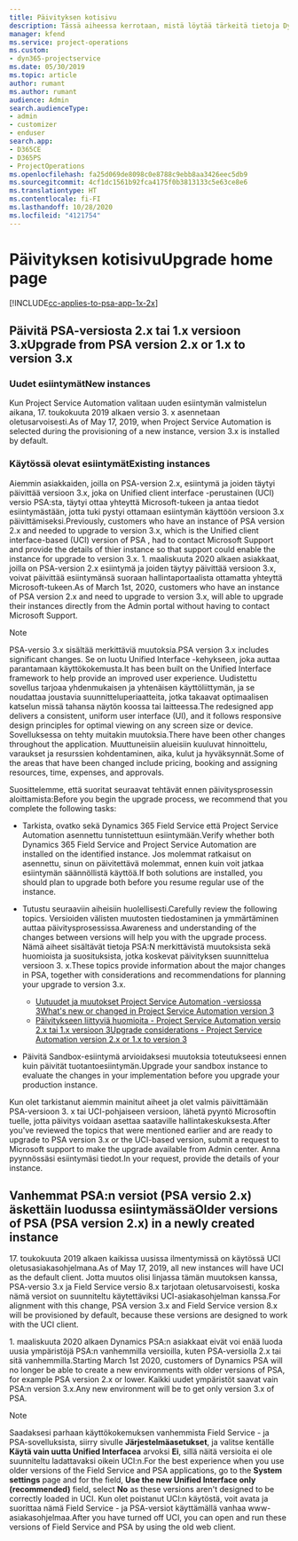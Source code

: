 ```yaml
---
title: Päivityksen kotisivu
description: Tässä aiheessa kerrotaan, mistä löytää tärkeitä tietoja Dynamics 365 Project Service Automationin uusista ja muuttuneista ominaisuuksista, ja uuteen versioon päivittämisen prosessista.
manager: kfend
ms.service: project-operations
ms.custom:
- dyn365-projectservice
ms.date: 05/30/2019
ms.topic: article
author: rumant
ms.author: rumant
audience: Admin
search.audienceType:
- admin
- customizer
- enduser
search.app:
- D365CE
- D365PS
- ProjectOperations
ms.openlocfilehash: fa25d069de8098c0e8788c9ebb8aa3426eec5db9
ms.sourcegitcommit: 4cf1dc1561b92fca4175f0b3813133c5e63ce8e6
ms.translationtype: HT
ms.contentlocale: fi-FI
ms.lasthandoff: 10/28/2020
ms.locfileid: "4121754"
---
```

# <a name="upgrade-home-page"></a><span data-ttu-id="c15e4-103">Päivityksen kotisivu</span><span class="sxs-lookup"><span data-stu-id="c15e4-103">Upgrade home page</span></span>

[!INCLUDE[cc-applies-to-psa-app-1x-2x](../includes/cc-applies-to-psa-app-1x-2x.md)]

## <a name="upgrade-from-psa-version-2x-or-1x-to-version-3x"></a><span data-ttu-id="c15e4-104">Päivitä PSA-versiosta 2.x tai 1.x versioon 3.x</span><span class="sxs-lookup"><span data-stu-id="c15e4-104">Upgrade from PSA version 2.x or 1.x to version 3.x</span></span>

### <a name="new-instances"></a><span data-ttu-id="c15e4-105">Uudet esiintymät</span><span class="sxs-lookup"><span data-stu-id="c15e4-105">New instances</span></span>

<span data-ttu-id="c15e4-106">Kun Project Service Automation valitaan uuden esiintymän valmistelun aikana, 17. toukokuuta 2019 alkaen versio 3. x asennetaan oletusarvoisesti.</span><span class="sxs-lookup"><span data-stu-id="c15e4-106">As of May 17, 2019, when Project Service Automation is selected during the provisioning of a new instance, version 3.x is installed by default.</span></span>

### <a name="existing-instances"></a><span data-ttu-id="c15e4-107">Käytössä olevat esiintymät</span><span class="sxs-lookup"><span data-stu-id="c15e4-107">Existing instances</span></span>

<span data-ttu-id="c15e4-108">Aiemmin asiakkaiden, joilla on PSA-version 2.x, esiintymä ja joiden täytyi päivittää versioon 3.x, joka on Unified client interface -perustainen (UCI) versio PSA:sta, täytyi ottaa yhteyttä Microsoft-tukeen ja antaa tiedot esiintymästään, jotta tuki pystyi ottamaan esiintymän käyttöön versioon 3.x päivittämiseksi.</span><span class="sxs-lookup"><span data-stu-id="c15e4-108">Previously, customers who have an instance of PSA version 2.x and needed to upgrade to version 3.x, which is the Unified client interface-based (UCI) version of PSA , had to contact Microsoft Support and provide the details of thier instance so that support could enable the instance for upgrade to version 3.x.</span></span> <span data-ttu-id="c15e4-109">1. maaliskuuta 2020 alkaen asiakkaat, joilla on PSA-version 2.x esiintymä ja joiden täytyy päivittää versioon 3.x, voivat päivittää esiintymänsä suoraan hallintaportaalista ottamatta yhteyttä Microsoft-tukeen.</span><span class="sxs-lookup"><span data-stu-id="c15e4-109">As of March 1st, 2020, customers who have an instance of PSA version 2.x and need to upgrade to version 3.x, will able to upgrade their instances directly from the Admin portal without having to contact Microsoft Support.</span></span>  

> [!NOTE]
> <span data-ttu-id="c15e4-110">PSA-versio 3.x sisältää merkittäviä muutoksia.</span><span class="sxs-lookup"><span data-stu-id="c15e4-110">PSA version 3.x includes significant changes.</span></span> <span data-ttu-id="c15e4-111">Se on luotu Unified Interface -kehykseen, joka auttaa parantamaan käyttökokemusta.</span><span class="sxs-lookup"><span data-stu-id="c15e4-111">It has been built on the Unified Interface framework to help provide an improved user experience.</span></span> <span data-ttu-id="c15e4-112">Uudistettu sovellus tarjoaa yhdenmukaisen ja yhtenäisen käyttöliittymän, ja se noudattaa joustavia suunnitteluperiaatteita, jotka takaavat optimaalisen katselun missä tahansa näytön koossa tai laitteessa.</span><span class="sxs-lookup"><span data-stu-id="c15e4-112">The redesigned app delivers a consistent, uniform user interface (UI), and it follows responsive design principles for optimal viewing on any screen size or device.</span></span> <span data-ttu-id="c15e4-113">Sovelluksessa on tehty muitakin muutoksia.</span><span class="sxs-lookup"><span data-stu-id="c15e4-113">There have been other changes throughout the application.</span></span> <span data-ttu-id="c15e4-114">Muuttuneisiin alueisiin kuuluvat hinnoittelu, varaukset ja resurssien kohdentaminen, aika, kulut ja hyväksynnät.</span><span class="sxs-lookup"><span data-stu-id="c15e4-114">Some of the areas that have been changed include pricing, booking and assigning resources, time, expenses, and approvals.</span></span>

<span data-ttu-id="c15e4-115">Suosittelemme, että suoritat seuraavat tehtävät ennen päivitysprosessin aloittamista:</span><span class="sxs-lookup"><span data-stu-id="c15e4-115">Before you begin the upgrade process, we recommend that you complete the following tasks:</span></span>

- <span data-ttu-id="c15e4-116">Tarkista, ovatko sekä Dynamics 365 Field Service että Project Service Automation asennettu tunnistettuun esiintymään.</span><span class="sxs-lookup"><span data-stu-id="c15e4-116">Verify whether both Dynamics 365 Field Service and Project Service Automation are installed on the identified instance.</span></span> <span data-ttu-id="c15e4-117">Jos molemmat ratkaisut on asennettu, sinun on päivitettävä molemmat, ennen kuin voit jatkaa esiintymän säännöllistä käyttöä.</span><span class="sxs-lookup"><span data-stu-id="c15e4-117">If both solutions are installed, you should plan to upgrade both before you resume regular use of the instance.</span></span>
- <span data-ttu-id="c15e4-118">Tutustu seuraaviin aiheisiin huolellisesti.</span><span class="sxs-lookup"><span data-stu-id="c15e4-118">Carefully review the following topics.</span></span> <span data-ttu-id="c15e4-119">Versioiden välisten muutosten tiedostaminen ja ymmärtäminen auttaa päivitysprosessissa.</span><span class="sxs-lookup"><span data-stu-id="c15e4-119">Awareness and understanding of the changes between versions will help you with the upgrade process.</span></span> <span data-ttu-id="c15e4-120">Nämä aiheet sisältävät tietoja PSA:N merkittävistä muutoksista sekä huomioista ja suosituksista, jotka koskevat päivityksen suunnittelua versioon 3. x.</span><span class="sxs-lookup"><span data-stu-id="c15e4-120">These topics provide information about the major changes in PSA, together with considerations and recommendations for planning your upgrade to version 3.x.</span></span>

    - [<span data-ttu-id="c15e4-121">Uutuudet ja muutokset Project Service Automation -versiossa 3</span><span class="sxs-lookup"><span data-stu-id="c15e4-121">What's new or changed in Project Service Automation version 3</span></span>](whats-new-changed-v3.md)
    - [<span data-ttu-id="c15e4-122">Päivitykseen liittyviä huomioita - Project Service Automation versio 2.x tai 1.x versioon 3</span><span class="sxs-lookup"><span data-stu-id="c15e4-122">Upgrade considerations - Project Service Automation version 2.x or 1.x to version 3</span></span>](upgrade-v3.md)

- <span data-ttu-id="c15e4-123">Päivitä Sandbox-esiintymä arvioidaksesi muutoksia toteutukseesi ennen kuin päivität tuotantoesiintymän.</span><span class="sxs-lookup"><span data-stu-id="c15e4-123">Upgrade your sandbox instance to evaluate the changes in your implementation before you upgrade your production instance.</span></span>

<span data-ttu-id="c15e4-124">Kun olet tarkistanut aiemmin mainitut aiheet ja olet valmis päivittämään PSA-versioon 3. x tai UCI-pohjaiseen versioon, lähetä pyyntö Microsoftin tuelle, jotta päivitys voidaan asettaa saataville hallintakeskuksesta.</span><span class="sxs-lookup"><span data-stu-id="c15e4-124">After you've reviewed the topics that were mentioned earlier and are ready to upgrade to PSA version 3.x or the UCI-based version, submit a request to Microsoft support to make the upgrade available from Admin center.</span></span> <span data-ttu-id="c15e4-125">Anna pyynnössäsi esiintymäsi tiedot.</span><span class="sxs-lookup"><span data-stu-id="c15e4-125">In your request, provide the details of your instance.</span></span>

## <a name="older-versions-of-psa-psa-version-2x-in-a-newly-created-instance"></a><span data-ttu-id="c15e4-126">Vanhemmat PSA:n versiot (PSA versio 2.x) äskettäin luodussa esiintymässä</span><span class="sxs-lookup"><span data-stu-id="c15e4-126">Older versions of PSA (PSA version 2.x) in a newly created instance</span></span>

<span data-ttu-id="c15e4-127">17. toukokuuta 2019 alkaen kaikissa uusissa ilmentymissä on käytössä UCI oletusasiakasohjelmana.</span><span class="sxs-lookup"><span data-stu-id="c15e4-127">As of May 17, 2019, all new instances will have UCI as the default client.</span></span> <span data-ttu-id="c15e4-128">Jotta muutos olisi linjassa tämän muutoksen kanssa, PSA-versio 3.x ja Field Service versio 8.x tarjotaan oletusarvoisesti, koska nämä versiot on suunniteltu käytettäviksi UCI-asiakasohjelman kanssa.</span><span class="sxs-lookup"><span data-stu-id="c15e4-128">For alignment with this change, PSA version 3.x and Field Service version 8.x will be provisioned by default, because these versions are designed to work with the UCI client.</span></span>

<span data-ttu-id="c15e4-129">1. maaliskuuta 2020 alkaen Dynamics PSA:n asiakkaat eivät voi enää luoda uusia ympäristöjä PSA:n vanhemmilla versioilla, kuten PSA-versiolla 2.x tai sitä vanhemmilla.</span><span class="sxs-lookup"><span data-stu-id="c15e4-129">Starting March 1st 2020, customers of Dynamics PSA will no longer be able to create a new environments with older versions of PSA, for example PSA version 2.x or lower.</span></span> <span data-ttu-id="c15e4-130">Kaikki uudet ympäristöt saavat vain PSA:n version 3.x.</span><span class="sxs-lookup"><span data-stu-id="c15e4-130">Any new environment will be to get only version 3.x of PSA.</span></span>

> [!NOTE]
> <span data-ttu-id="c15e4-131">Saadaksesi parhaan käyttökokemuksen vanhemmista Field Service - ja PSA-sovelluksista, siirry sivulle **Järjestelmäasetukset**, ja valitse kentälle **Käytä vain uutta Unified Interfacea** arvoksi **Ei**, sillä näitä versioita ei ole suunniteltu ladattavaksi oikein UCI:n.</span><span class="sxs-lookup"><span data-stu-id="c15e4-131">For the best experience when you use older versions of the Field Service and PSA applications, go to the **System settings** page and for the field, **Use the new Unified Interface only (recommended)** field, select **No** as these versions aren't designed to be correctly loaded in UCI.</span></span> <span data-ttu-id="c15e4-132">Kun olet poistanut UCI:n käytöstä, voit avata ja suorittaa nämä Field Service - ja PSA-versiot käyttämällä vanhaa www-asiakasohjelmaa.</span><span class="sxs-lookup"><span data-stu-id="c15e4-132">After you have turned off UCI, you can open and run these versions of Field Service and PSA by using the old web client.</span></span> 
